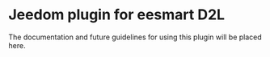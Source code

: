 # Jeedom plugin for eesmart D2L

The documentation and future guidelines for using this plugin will be placed here.

